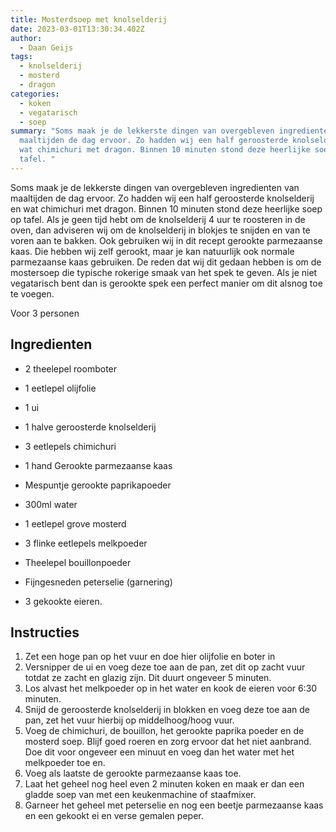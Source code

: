 ```yaml
---
title: Mosterdsoep met knolselderij
date: 2023-03-01T13:30:34.402Z
author:
  - Daan Geijs
tags:
  - knolselderij
  - mosterd
  - dragon
categories:
  - koken
  - vegatarisch
  - soep
summary: "Soms maak je de lekkerste dingen van overgebleven ingredienten van
  maaltijden de dag ervoor. Zo hadden wij een half geroosterde knolselderij en
  wat chimichuri met dragon. Binnen 10 minuten stond deze heerlijke soep op
  tafel. "
---
```

Soms maak je de lekkerste dingen van overgebleven ingredienten van maaltijden de dag ervoor. Zo hadden wij een half geroosterde knolselderij en wat chimichuri met dragon. Binnen 10 minuten stond deze heerlijke soep op tafel. Als je geen tijd hebt om de knolselderij 4 uur te roosteren in de oven, dan adviseren wij om de knolselderij in blokjes te snijden en van te voren aan te bakken. Ook gebruiken wij in dit recept gerookte parmezaanse kaas. Die hebben wij zelf gerookt, maar je kan natuurlijk ook normale parmezaanse kaas gebruiken. De reden dat wij dit gedaan hebben is om de mostersoep die typische rokerige smaak van het spek te geven. Als je niet vegatarisch bent dan is gerookte spek een perfect manier om dit alsnog toe te voegen.

Voor 3 personen
## Ingredienten 
-	2 theelepel roomboter
-	1 eetlepel olijfolie
-	1 ui 
-	1 halve geroosterde knolselderij
-	3 eetlepels chimichuri

-	1 hand Gerookte parmezaanse kaas
-	Mespuntje gerookte paprikapoeder
-	300ml water
-	1 eetlepel grove mosterd
-	3 flinke eetlepels melkpoeder
-	Theelepel bouillonpoeder
-	Fijngesneden peterselie (garnering)
-	3 gekookte eieren.


## Instructies
1.	Zet een hoge pan op het vuur en doe hier olijfolie en boter in
2.	Versnipper de ui en voeg deze toe aan de pan, zet dit op zacht vuur totdat ze zacht en glazig zijn. Dit duurt ongeveer 5 minuten.
3.	Los alvast het melkpoeder op in het water en kook de eieren voor 6:30 minuten.
4.	Snijd de geroosterde knolselderij in blokken en voeg deze toe aan de pan, zet het vuur hierbij op middelhoog/hoog vuur.
5.	Voeg de chimichuri, de bouillon, het gerookte paprika poeder en de mosterd soep. Blijf goed roeren en zorg ervoor dat het niet aanbrand. Doe dit voor ongeveer een minuut en voeg dan het water met het melkpoeder toe en.
6.	Voeg als laatste de gerookte parmezaanse kaas toe.
7.	Laat het geheel nog heel even 2 minuten koken en maak er dan een gladde soep van met een keukenmachine of staafmixer.
8.	Garneer het geheel met peterselie en nog een beetje parmezaanse kaas en een gekookt ei en verse gemalen peper.

